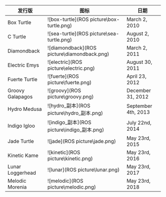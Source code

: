 | 发行版           | 图标                                        | 日期                |
| ---------------- | ------------------------------------------- | ------------------- |
| Box Turtle       | ![box-turtle](ROS picture\box-turtle.png)   | March 2, 2010       |
| C Turtle         | ![sea-turtle](ROS picture\sea-turtle.png)   | August 2, 2010      |
| Diamondback      | ![diamondback](ROS picture\diamondback.png) | March 2, 2011       |
| Electric Emys    | ![electric](ROS picture\electric.png)       | August 30, 2011     |
| Fuerte Turtle    | ![fuerte](ROS picture\fuerte.png)           | April 23, 2012      |
| Groovy Galapagos | ![groovy](ROS picture\groovy.png)           | December 31, 2012   |
| Hydro Medusa     | ![hydro_副本](ROS picture\hydro_副本.png)   | September 4th, 2013 |
| Indigo Igloo     | ![indigo_副本](ROS picture\indigo_副本.png) | July 22nd, 2014     |
| Jade Turtle      | ![jade](ROS picture\jade.png)               | May 23rd, 2015      |
| Kinetic Kame     | ![kinetic](ROS picture\kinetic.png)         | May 23rd, 2016      |
| Lunar Loggerhead | ![lunar](ROS picture\lunar.png)             | May 23rd, 2017      |
| Melodic Morenia  | ![melodic](ROS picture\melodic.png)         | May 23rd, 2018      |

